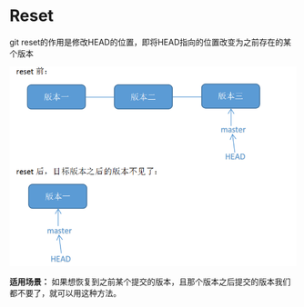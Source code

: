 # Reset

git reset的作用是修改HEAD的位置，即将HEAD指向的位置改变为之前存在的某个版本

![](../../.gitbook/assets/ahr0cdovl2ltzy5ibg9nlmnzzg4ubmv0lziwmtgwnde0mjeymjixmdmz-1-.jpg)

 **适用场景：** 如果想恢复到之前某个提交的版本，且那个版本之后提交的版本我们都不要了，就可以用这种方法。

